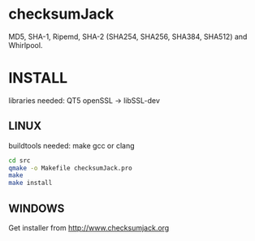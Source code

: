checksumJack
============

MD5, SHA-1, Ripemd, SHA-2 (SHA254, SHA256, SHA384, SHA512) and Whirlpool.

# INSTALL

libraries needed:
QT5
openSSL -> libSSL-dev

## LINUX 

buildtools needed:
make
gcc or clang

```bash
cd src
qmake -o Makefile checksumJack.pro
make
make install
```

## WINDOWS

Get installer from http://www.checksumjack.org

